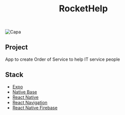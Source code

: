  <h1 align="center">RocketHelp</h1>
<br/>

![Capa](https://user-images.githubusercontent.com/53982668/184734662-5755e2f0-0d06-4d72-8bcc-72c5d9980ed8.png)

<h2>Project</h2>
<p>App to create Order of Service to help IT service people</p>

<h2>Stack</h2>
<ul>
 <li><a href="https://docs.expo.dev/">Expo</a></li>
 <li><a href="https://nativebase.io/">Native Base</a></li>
 <li><a href="https://reactnative.dev/">React Native</a></li>
 <li><a href="https://reactnavigation.org/">React Navigation</a></li>
 <li><a href="https://rnfirebase.io/">React Native Firebase</a></li>
</ul>


